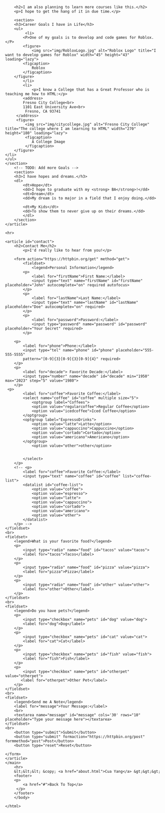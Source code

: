  <article id="Coding"> 
    
        <h2>I am also planning to learn more courses like this.</h2>
        <p>I hope to get the hang of it in due time.</p>
    
        <section>
        <h3>Career Goals I have in Life</h3>
        <ul>
             <li>
            <P>One of my goals is to develop and code games for Roblox.</P>
            <figure>
                <img src="img/RobloxLogo.jpg" alt="Roblox Logo" title="I want to develop games for Roblox" width="45" height="43" loading="lazy">
            <figcaption>
                Roblox
            </figcaption>
        </figure>
            </li>
            <li>
                <p>I know a College that has a Great Professor who is teaching me how to HTML:</p>
            <address>
            Fresno City College<br>
            1101 East University Ave<br>
             Fresno, CA 93741  
         </address>
         <figure>
             <img src="img/citycollege.jpg" alt="Fresno City College" title="The college where I am learning to HTML" width="270" height="180" loading="lazy">
             <figcaption>
                A College Image
             </figcaption>
        </figure> 
    </li> 
    </ul>
    </section>
        <!-- TODO: Add more Goals -->
        <section>
        <h3>I have hopes and dreams.</h3>
        <dl>
            <dt>Hope</dt>
            <dd>I hope to graduate with my <strong> BA</strong>!</dd>
            <dt>Dream</dt>
            <dd>My dream is to major in a field that I enjoy doing.</dd>
    
            <dt>My Kids</dt>
            <dd>To show them to never give up on their dreams.</dd>
            </dl>
        </section>
    </article>
    
    <hr>
    
    <article id="contact">
        <h2>Contact Me</h2>
            <p>I'd really like to hear from you!</p>
    
        <form action="https://httpbin.org/get" method="get">
            <fieldset>
                <legend>Personal Information</legend>
            <p>
                <label for="firstName">First Name:</label>
                <input type="text" name="firstName" id="firstName" placeholder="John" autocomplete="on" required autofocus>
            </p>
            <p>
                <label for="lastName">Last Name:</label>
                <input type="text" name="lastName" id="lastName"                placeholder="Doe" autocomplete="on" required>
            </p>
            <p>
                <label for="password">Password:</label>
                <input type="password" name="password" id="password" placeholder="Your Secret" required>
            </p>
        
        <p>
            <label for="phone">Phone:</label>
            <input type="tel" name="phone" id="phone" placeholder="555-555-5555"
            pattern="[0-9]{3}[0-9]{3}[0-9]{4}" required>
        </p>
        <p>
            <label for="decade"> Favorite Decade:</label>
            <input type="number" name="decade" id="decade" min="1950" max="2023" step="5" value="1980">
        </p>
     <p>
            <label for="coffee">Favorite Coffee:</label>
            <select name="coffee" id="coffee" multiple size="5">
                <optgroup label="Coffees">
                <option value="regularcoffee">Regular Coffee</option>
                <option value="icedcoffee">Iced Coffee</option>
            </optgroup>
            <optgroup label="ExpressoDrinks">
                <option value="latte">Latte</option>
                <option value="cappuccino">Cappuccino</option>
                <option value="cortado">Cortado</option>
                <option value="americano">Americano</option>
            </optgroup>
                <option value="other">other</option>
    
    
            </select>
        </p>
        <!-- <p>
            <label for="coffee">Favorite Coffee:</label>
            <input type="text" name="coffee" id="coffee" list="coffee-list">
            <datalist id="coffee-list">
                <option value="coffee">
                <option value="espresso">
                <option value="latte">
                <option value="cappuccino">
                <option value="cortado">
                <option value="americano">
                <option value="other">
            </datalist>
        </p> -->
    </fieldset>
    <br>
    <fieldset>
        <legend>What is your favorite food?</legend>
        <p>
            <input type="radio" name="food" id="tacos" value="tacos">
            <label for="tacos">Tacos</label>
        </p>
        <p>
            <input type="radio" name="food" id="pizza" value="pizza">
            <label for="pizza">Pizza</label>
        </p>
        <p>
            <input type="radio" name="food" id="other" value="other">
            <label for="other">Other</label>
        </p>
    </fieldset>
    <br>
    <fieldset>
        <legend>Do you have pets?</legend>
        <p>
            <input type="checkbox" name="pets" id="dog" value="dog">
            <label for="dog">Dog</label>
        </p>
        <p>
            <input type="checkbox" name="pets" id="cat" value="cat">
            <label for="cat">Cat</label>
        </p>
        <p>
            <input type="checkbox" name="pets" id="fish" value="fish">
            <label for="fish">Fish</label>
        </p>
        <p>
            <input type="checkbox" name="pets" id="otherpet" value="otherpet">
           <label for="otherpet">Other Pet</label>
        </p>
    </fieldset>
    <br>
    <fieldset>
        <legend>Send me A Note</legend>
        <label for="message">Your Message:</label>
        <br>
        <textarea name="message" id="message" cols='30' rows="10" placeholder="Type your message here"></textarea>
    </fieldset>
    <br> 
        <button type="submit">Submit</button>
        <button type="submit" formaction="https://httpbin.org/post" formmethod="post">Post</button>
        <button type="reset">Reset</button>
        
    </form>
    </article>
    </main>
        <hr>
        &lt;&lt;&lt; &copy; <a href="about.html">Cua Yang</a> &gt;&gt;&gt;
        <footer> 
        <p>
            <a href="#">Back To Top</a>
         </p>
        </footer>
        </body>
    
    </html>  